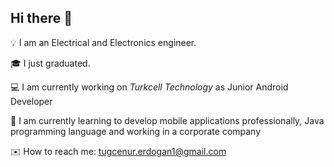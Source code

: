 ## Hi there :raising_hand:

:bulb: I am an Electrical and Electronics engineer. 

:mortar_board: I just graduated.

:computer:    I am currently working on _Turkcell Technology_ as Junior Android Developer

:balloon: I am currently learning to develop mobile applications professionally, Java programming language and working in a corporate company

:envelope: How to reach me: tugcenur.erdogan1@gmail.com


